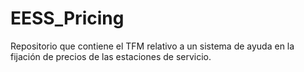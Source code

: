 # EESS_Pricing
Repositorio que contiene el TFM relativo a un sistema de ayuda en la fijación de precios de las estaciones de servicio.
